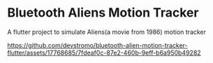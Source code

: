 # Bluetooth Aliens Motion Tracker

A flutter project to simulate Aliens(a movie from 1986) motion tracker


https://github.com/devstromo/bluetooth-alien-motion-tracker-flutter/assets/17768685/7fdeaf0c-87e2-460b-9eff-b6a950b49282
